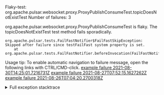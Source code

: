         
Flaky-test: org.apache.pulsar.websocket.proxy.ProxyPublishConsumeTest.topicDoesNotExistTest
Number of failures: 3

org.apache.pulsar.websocket.proxy.ProxyPublishConsumeTest is flaky. The topicDoesNotExistTest test method fails sporadically.

```
org.apache.pulsar.tests.FailFastNotifier$FailFastSkipException: Skipped after failure since testFailFast system property is set.
	at org.apache.pulsar.tests.FailFastNotifier.beforeInvocation(FailFastNotifier.java:88)

```

Usage tip: To enable automatic navigation to failure message, open the following links with CTRL/CMD-click.
[example failure 2021-08-30T14:25:01.7216731Z](https://github.com/apache/pulsar/runs/3462661639?check_suite_focus=true#step:9:669)
[example failure 2021-08-27T07:52:15.1627262Z](https://github.com/apache/pulsar/runs/3440855061?check_suite_focus=true#step:9:682)
[example failure 2021-08-26T07:04:20.2700318Z](https://github.com/apache/pulsar/runs/3429892062?check_suite_focus=true#step:9:642)


<details>
<summary>Full exception stacktrace</summary>
<code><pre>
org.apache.pulsar.tests.FailFastNotifier$FailFastSkipException: Skipped after failure since testFailFast system property is set.
	at org.apache.pulsar.tests.FailFastNotifier.beforeInvocation(FailFastNotifier.java:88)

</pre></code>
</details>

